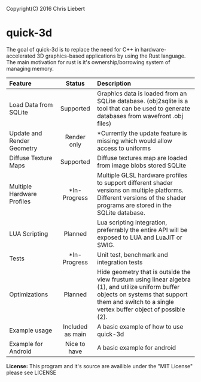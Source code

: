 Copyright(C) 2016 Chris Liebert

quick-3d
===================
The goal of quick-3d is to replace the need for C++ in hardware-accelerated 3D graphics-based applications by using the Rust language. The main motivation for rust is it's ownership/borrowing system of managing memory.

| Feature     | Status | Description   |
| :------- | :----: | :---- |
| Load Data from SQLite | Supported | Graphics data is loaded from an SQLite database. (obj2sqlite is a tool that can be used to generate databases from wavefront .obj files) |
| Update and Render Geometry | Render only |  *Currently the update feature is missing which would allow access to uniforms |
| Diffuse Texture Maps | Supported | Diffuse textures map are loaded from image blobs stored SQLite |
| Multiple Hardware Profiles | *In-Progress | Multiple GLSL hardware profiles to support different shader versions on multiple platforms. Different versions of the shader programs are stored in the SQLite database.|
| LUA Scripting | Planned | Lua scripting integration, preferrably the entire API will be exposed to LUA and LuaJIT or SWIG.|
| Tests | *In-Progress | Unit test, benchmark and integration tests |
| Optimizations | Planned | Hide geometry that is outside the view frustum using linear algebra (1), and utilize uniform buffer objects on systems that support them and switch to a single vertex buffer object of possible (2).|
| Example usage | Included as main | A basic example of how to use quick-3d |
| Example for Android | Nice to have | A basic example for android |


  **License:**
  This program and it's source are availible under the "MIT License" please see LICENSE